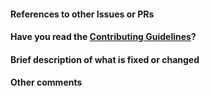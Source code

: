 <!--
Thank you for sending the PR! We appreciate you spending the time to work on these changes.

Help us understand your motivation by explaining why you decided to make this change.

You can learn more about contributing to gRPC-Gateway here: https://github.com/kellen-miller/grpc-gateway/blob/main/CONTRIBUTING.md

Happy contributing!

-->

#### References to other Issues or PRs

<!-- If this pull request fixes an issue, write "Fixes #NNNN" in that exact
format, e.g. "Fixes #1234" (see
https://tinyurl.com/auto-closing for more information). Also, please
write a comment on that issue linking back to this pull request once it is
open. -->

#### Have you read the [Contributing Guidelines](https://github.com/kellen-miller/grpc-gateway/blob/main/CONTRIBUTING.md)?

#### Brief description of what is fixed or changed

#### Other comments
